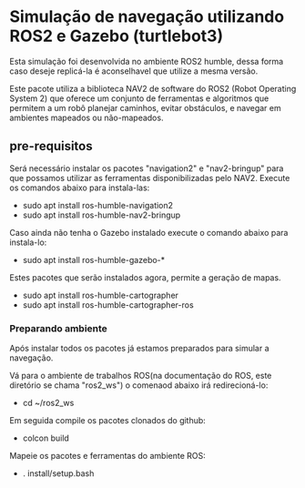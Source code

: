# Simulação de navegação utilizando ROS2 e Gazebo (turtlebot3)

Esta simulação foi desenvolvida no ambiente ROS2 humble, dessa forma caso deseje replicá-la é aconselhavel que utilize a mesma versão.

Este pacote utiliza a biblioteca NAV2 de software do ROS2 (Robot Operating System 2) que oferece um conjunto de ferramentas e algoritmos que permitem a um robô planejar caminhos, evitar obstáculos, e navegar em ambientes mapeados ou não-mapeados.

## pre-requisitos

Será necessário instalar os pacotes "navigation2" e "nav2-bringup" para que possamos utilizar as ferramentas disponibilizadas pelo NAV2.
Execute os comandos abaixo para instala-las:

* sudo apt install ros-humble-navigation2
* sudo apt install ros-humble-nav2-bringup

Caso ainda não tenha o Gazebo instalado execute o comando abaixo para instala-lo:

* sudo apt install ros-humble-gazebo-*

Estes pacotes que serão instalados agora, permite a geração de mapas.

* sudo apt install ros-humble-cartographer
* sudo apt install ros-humble-cartographer-ros

### Preparando ambiente

Após instalar todos os pacotes já estamos preparados para simular a navegação.

Vá para o ambiente de trabalhos ROS(na documentação do ROS, este diretório se chama "ros2_ws") o comenaod abaixo irá redirecioná-lo:

* cd ~/ros2_ws 

Em seguida compile os pacotes clonados do github:

* colcon build

Mapeie os pacotes e ferramentas do ambiente ROS:

* . install/setup.bash

